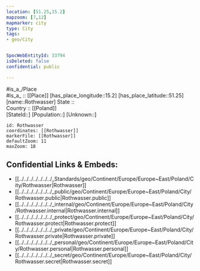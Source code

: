 ```yaml
---
location: [51.25,15.2] 
mapzoom: [7,12] 
mapmarker: city 
type: City
tags:
- geo/City


SpocWebEntityId: 33794
isDeleted: false
confidential: public

---
```

#is_a_/Place  
#is_a_ :: [[Place]] 
[has_place_longitude::15.2] 
[has_place_latitude::51.25] 
[name::Rothwasser] 
State ::  
Country :: [[Poland]]  
[StateId::] 
[Population::] 
[Unknown::] 


```leaflet
id: Rothwasser
coordinates: [[Rothwasser]] 
markerFile: [[Rothwasser]] 
defaultZoom: 11 
maxZoom: 18
```


## Confidential Links & Embeds: 
- [[../../../../../../../_Standards/geo/Continent/Europe/Europe~East/Poland/City/Rothwasser|Rothwasser]] 
- [[../../../../../../../_public/geo/Continent/Europe/Europe~East/Poland/City/Rothwasser.public|Rothwasser.public]] 
- [[../../../../../../../_internal/geo/Continent/Europe/Europe~East/Poland/City/Rothwasser.internal|Rothwasser.internal]] 
- [[../../../../../../../_protect/geo/Continent/Europe/Europe~East/Poland/City/Rothwasser.protect|Rothwasser.protect]] 
- [[../../../../../../../_private/geo/Continent/Europe/Europe~East/Poland/City/Rothwasser.private|Rothwasser.private]] 
- [[../../../../../../../_personal/geo/Continent/Europe/Europe~East/Poland/City/Rothwasser.personal|Rothwasser.personal]] 
- [[../../../../../../../_secret/geo/Continent/Europe/Europe~East/Poland/City/Rothwasser.secret|Rothwasser.secret]] 
